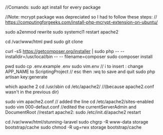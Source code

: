 
//Comands:
sudo apt install <package> for every package 

//Note: mcrypt package was depreciated so I had to follow these steps: 
//	 https://computingforgeeks.com/install-php-mcrypt-extension-on-ubuntu/

sudo a2enmod rewrite 
sudo systemcl1 restart apache2 


cd /var/www/html
pwd
sudo git clone 

 
curl -sS https://getcomposer.org/installer | sudo php -- -- installdir=/usr/local/bin -- -- filename=composer
sudo composer install 


pwd
sudo cp .env.example .env
sudo vim.env
// i to insert : change APP_NAME to ScriptingProject
// esc then :wq to save and quit
sudo php artisan key:generate


which apache 2 
cd /usr/sbin
cd /etc/apache2/ 
//(because apache2.conf wasn't in the previous dir)

sudo vim apache2.conf
// added the line
cd /etc/apache2/sites-enabled 
sudo vim 000-defaut.conf 
//edited the currentServerAdmin and DocumentRoot
//restart apache2: sudo /etc/init.d/apache2 restart

cd /var/www/html/stunning-laravel
sudo chgrp -R www-data storage bootstrap/cache
sudo chmod -R ug+rwx storage bootstrap/cache


